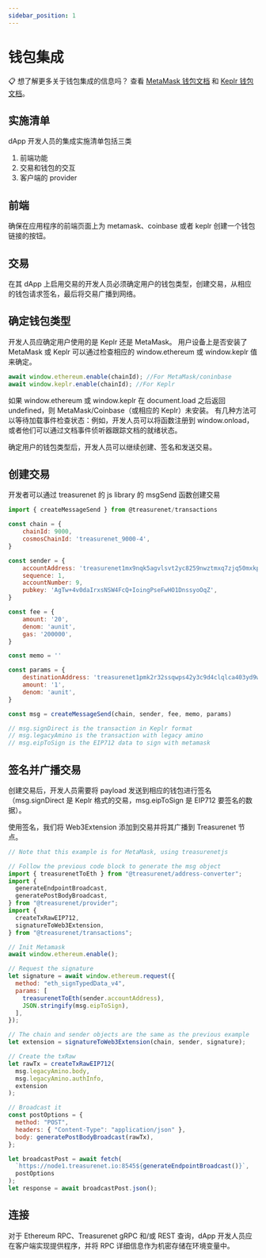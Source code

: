 ```yaml
---
sidebar_position: 1
---
```


# 钱包集成

📋 想了解更多关于钱包集成的信息吗？ 查看 [MetaMask 钱包文档](https://docs.metamask.io/guide/) 和 [Keplr 钱包文档](https://docs.keplr.app/)。

## 实施清单

dApp 开发人员的集成实施清单包括三类

1. 前端功能
2. 交易和钱包的交互
3. 客户端的 provider

## 前端

确保在应用程序的前端页面上为 metamask、coinbase 或者 keplr 创建一个钱包链接的按钮。

## 交易

在其 dApp 上启用交易的开发人员必须确定用户的钱包类型，创建交易，从相应的钱包请求签名，最后将交易广播到网络。

## 确定钱包类型

开发人员应确定用户使用的是 Keplr 还是 MetaMask。 用户设备上是否安装了 MetaMask 或 Keplr 可以通过检查相应的 window.ethereum 或 window.keplr 值来确定。

```javascript
await window.ethereum.enable(chainId); //For MetaMask/coninbase
await window.keplr.enable(chainId); //For Keplr
```

如果 window.ethereum 或 window.keplr 在 document.load 之后返回 undefined，则 MetaMask/Coinbase（或相应的 Keplr）未安装。
有几种方法可以等待加载事件检查状态：例如，开发人员可以将函数注册到 window.onload，或者他们可以通过文档事件侦听器跟踪文档的就绪状态。

确定用户的钱包类型后，开发人员可以继续创建、签名和发送交易。

## 创建交易

开发者可以通过 treasurenet 的 js library 的 msgSend 函数创建交易

```javascript
import { createMessageSend } from @treasurenet/transactions

const chain = {
    chainId: 9000,
    cosmosChainId: 'treasurenet_9000-4',
}

const sender = {
    accountAddress: 'treasurenet1mx9nqk5agvlsvt2yc8259nwztmxq7zjq50mxkp',
    sequence: 1,
    accountNumber: 9,
    pubkey: 'AgTw+4v0daIrxsNSW4FcQ+IoingPseFwHO1DnssyoOqZ',
}

const fee = {
    amount: '20',
    denom: 'aunit',
    gas: '200000',
}

const memo = ''

const params = {
    destinationAddress: 'treasurenet1pmk2r32ssqwps42y3c9d4clqlca403yd9wymgr',
    amount: '1',
    denom: 'aunit',
}

const msg = createMessageSend(chain, sender, fee, memo, params)

// msg.signDirect is the transaction in Keplr format
// msg.legacyAmino is the transaction with legacy amino
// msg.eipToSign is the EIP712 data to sign with metamask

```

## 签名并广播交易

创建交易后，开发人员需要将 payload 发送到相应的钱包进行签名（msg.signDirect 是 Keplr 格式的交易，msg.eipToSign 是 EIP712 要签名的数据）。

使用签名，我们将 Web3Extension 添加到交易并将其广播到 Treasurenet 节点。

```javascript
// Note that this example is for MetaMask, using treasurenetjs

// Follow the previous code block to generate the msg object
import { treasurenetToEth } from "@treasurenet/address-converter";
import {
  generateEndpointBroadcast,
  generatePostBodyBroadcast,
} from "@treasurenet/provider";
import {
  createTxRawEIP712,
  signatureToWeb3Extension,
} from "@treasurenet/transactions";

// Init Metamask
await window.ethereum.enable();

// Request the signature
let signature = await window.ethereum.request({
  method: "eth_signTypedData_v4",
  params: [
    treasurenetToEth(sender.accountAddress),
    JSON.stringify(msg.eipToSign),
  ],
});

// The chain and sender objects are the same as the previous example
let extension = signatureToWeb3Extension(chain, sender, signature);

// Create the txRaw
let rawTx = createTxRawEIP712(
  msg.legacyAmino.body,
  msg.legacyAmino.authInfo,
  extension
);

// Broadcast it
const postOptions = {
  method: "POST",
  headers: { "Content-Type": "application/json" },
  body: generatePostBodyBroadcast(rawTx),
};

let broadcastPost = await fetch(
  `https://node1.treasurenet.io:8545${generateEndpointBroadcast()}`,
  postOptions
);
let response = await broadcastPost.json();
```

## 连接

对于 Ethereum RPC、Treasurenet gRPC 和/或 REST 查询，dApp 开发人员应在客户端实现提供程序，并将 RPC 详细信息作为机密存储在环境变量中。
